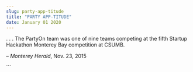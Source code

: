 ```yaml
---
slug: party-app-titude
title: "PARTY APP-TITUDE"
date: January 01 2020
---
```


 
<p>
  . . . The PartyOn team was one of nine teams competing at the fifth Startup
  Hackathon Monterey Bay competition at CSUMB.
</p>
<p>– <em>Monterey Herald</em>, Nov. 23, 2015</p>
```
